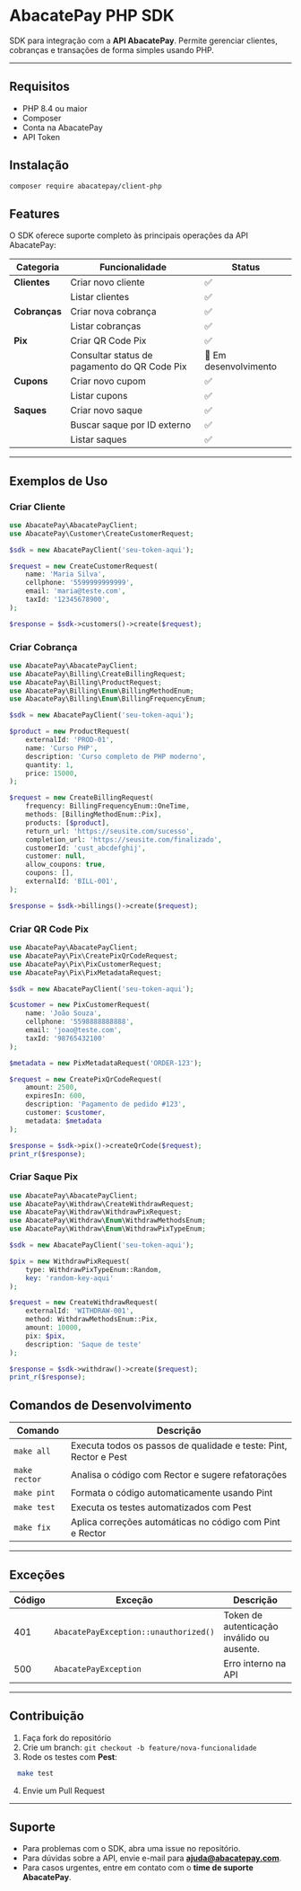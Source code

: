 # AbacatePay PHP SDK

SDK para integração com a **API AbacatePay**.
Permite gerenciar clientes, cobranças e transações de forma simples usando PHP.

---
## Requisitos

- PHP 8.4 ou maior
- Composer
- Conta na AbacatePay
- API Token

## Instalação

```bash
composer require abacatepay/client-php
```

## Features

O SDK oferece suporte completo às principais operações da API AbacatePay:

|Categoria|Funcionalidade|Status|
|---|---|---|
|**Clientes**|Criar novo cliente|✅|
||Listar clientes|✅|
|**Cobranças**|Criar nova cobrança|✅|
||Listar cobranças|✅|
|**Pix**|Criar QR Code Pix|✅|
||Consultar status de pagamento do QR Code Pix|🧩 Em desenvolvimento|
|**Cupons**|Criar novo cupom|✅|
||Listar cupons|✅|
|**Saques**|Criar novo saque|✅|
||Buscar saque por ID externo|✅|
||Listar saques|✅|

---

## Exemplos de Uso

### Criar Cliente

```php
use AbacatePay\AbacatePayClient;
use AbacatePay\Customer\CreateCustomerRequest;

$sdk = new AbacatePayClient('seu-token-aqui');

$request = new CreateCustomerRequest(
    name: 'Maria Silva',
    cellphone: '5599999999999',
    email: 'maria@teste.com',
    taxId: '12345678900',
);

$response = $sdk->customers()->create($request);
```

### Criar Cobrança

```php
use AbacatePay\AbacatePayClient;
use AbacatePay\Billing\CreateBillingRequest;
use AbacatePay\Billing\ProductRequest;
use AbacatePay\Billing\Enum\BillingMethodEnum;
use AbacatePay\Billing\Enum\BillingFrequencyEnum;

$sdk = new AbacatePayClient('seu-token-aqui');

$product = new ProductRequest(
    externalId: 'PROD-01',
    name: 'Curso PHP',
    description: 'Curso completo de PHP moderno',
    quantity: 1,
    price: 15000,
);

$request = new CreateBillingRequest(
    frequency: BillingFrequencyEnum::OneTime,
    methods: [BillingMethodEnum::Pix],
    products: [$product],
    return_url: 'https://seusite.com/sucesso',
    completion_url: 'https://seusite.com/finalizado',
    customerId: 'cust_abcdefghij',
    customer: null,
    allow_coupons: true,
    coupons: [],
    externalId: 'BILL-001',
);

$response = $sdk->billings()->create($request);
```

### Criar QR Code Pix

```php
use AbacatePay\AbacatePayClient;
use AbacatePay\Pix\CreatePixQrCodeRequest;
use AbacatePay\Pix\PixCustomerRequest;
use AbacatePay\Pix\PixMetadataRequest;

$sdk = new AbacatePayClient('seu-token-aqui');

$customer = new PixCustomerRequest(
    name: 'João Souza',
    cellphone: '5598888888888',
    email: 'joao@teste.com',
    taxId: '98765432100'
);

$metadata = new PixMetadataRequest('ORDER-123');

$request = new CreatePixQrCodeRequest(
    amount: 2500,
    expiresIn: 600,
    description: 'Pagamento de pedido #123',
    customer: $customer,
    metadata: $metadata
);

$response = $sdk->pix()->createQrCode($request);
print_r($response);
```

### Criar Saque Pix

```php
use AbacatePay\AbacatePayClient;
use AbacatePay\Withdraw\CreateWithdrawRequest;
use AbacatePay\Withdraw\WithdrawPixRequest;
use AbacatePay\Withdraw\Enum\WithdrawMethodsEnum;
use AbacatePay\Withdraw\Enum\WithdrawPixTypeEnum;

$sdk = new AbacatePayClient('seu-token-aqui');

$pix = new WithdrawPixRequest(
    type: WithdrawPixTypeEnum::Random,
    key: 'random-key-aqui'
);

$request = new CreateWithdrawRequest(
    externalId: 'WITHDRAW-001',
    method: WithdrawMethodsEnum::Pix,
    amount: 10000,
    pix: $pix,
    description: 'Saque de teste'
);

$response = $sdk->withdraw()->create($request);
print_r($response);
```

## Comandos de Desenvolvimento

| Comando       | Descrição                                                         |
| ------------- | ----------------------------------------------------------------- |
| `make all`    | Executa todos os passos de qualidade e teste: Pint, Rector e Pest |
| `make rector` | Analisa o código com Rector e sugere refatorações                 |
| `make pint`   | Formata o código automaticamente usando Pint                      |
| `make test`   | Executa os testes automatizados com Pest                          |
| `make fix`    | Aplica correções automáticas no código com Pint e Rector          |

---

## Exceções

| Código | Exceção                               | Descrição                 |
| ------ | ------------------------------------- | ------------------------- |
| 401    | `AbacatePayException::unauthorized()` | Token de autenticação inválido ou ausente. |
| 500    | `AbacatePayException`                 | Erro interno na API       |

---

## Contribuição

1. Faça fork do repositório
2. Crie um branch: `git checkout -b feature/nova-funcionalidade`
3. Rode os testes com **Pest**:

```bash
  make test
```
4. Envie um Pull Request

---

## Suporte

- Para problemas com o SDK, abra uma issue no repositório.
- Para dúvidas sobre a API, envie e-mail para **[ajuda@abacatepay.com](mailto:ajuda@abacatepay.com)**.
- Para casos urgentes, entre em contato com o **time de suporte AbacatePay**.

